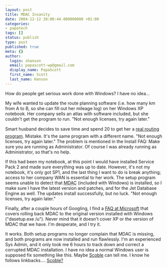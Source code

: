 ```yaml
---
layout: post
title: MDAC Insanity
date: 2004-12-12 20:00:44.000000000 +01:00
categories:
- papatech
tags: []
status: publish
type: post
published: true
meta: {}
author:
  login: shanson
  email: papascott-wp@gmail.com
  display_name: PapaScott
  first_name: Scott
  last_name: Hanson
---
```

<p>How do people get serious work done with Windows? I have no idea...</p>
<p>My wife wanted to update the route planning software (i.e. how many km from A to B, so she can fill out her mileage log) on her Windows XP notebook. Her company sells an atlas with software included, but she couldn't get the program to run. "Not enough licenses, try again later."</p>
<p>Smart husband decides to save time and spend 20 to get her a <a title="G DATA Software: PowerRoute 2004" href="http://www.gdata.de/trade/productview/388/4/">real routing program</a>. Mistake. It's the same program with a different name. "Not enough licenses, try again later." The problem is mentioned in the Install FAQ: Make sure you are running as Administrator. Of course I was already running as Administrator, so that's no help.</p>
<p>If this had been my notebook, at this point I would have installed Service Pack 2 and made sure everything was up to date. However, it's not my notebook, it's only got SP1, and the last thing I want to do is break anything; access to her company WAN is essential to her work. The setup program seems unable to detect that  <abbr title="Microsoft Data Access Components">MDAC</abbr> (included with Windows) is installed, so I make sure I have the latest version and patches, and for the Jet Database Engine as well. The updates install successfully, but no luck. "Not enough licenses, try again later."</p>
<p>Finally, after a couple hours of Googling, I find a <a title="Frequently asked questions about MDAC 2.6 Setup" href="http://support.microsoft.com/?kbid=842193">FAQ at Microsoft</a> that covers rolling back MDAC to the original version installed with Windows ("dasetup.exe /u"). Never mind that it doesn't cover XP or the version of MDAC that we have. I'm desperate, and I try it. </p>
<p>It works. Both setup programs no longer complain that MDAC is missing, and both programs are now installed and run flawlessly. I'm an experienced Sys Admin, and it only took me 6 hours to track down and correct a corrupted MDAC installation. I have no idea a normal Windows user is supposed fix something like this. Maybe <a href="http://radio.weblogs.com/0001011/">Scoble</a> can tell me. I know he follows linkbacks.... <a href="http://radio.weblogs.com/0001011/">Scoble?</a></p>
